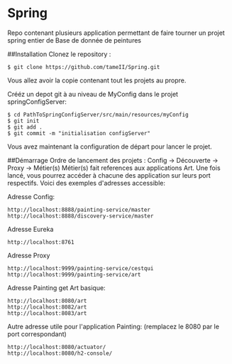 # Spring
Repo contenant plusieurs application permettant de faire tourner un projet spring entier de Base de donnée de peintures

##Installation
Clonez le repository :
```
$ git clone https://github.com/tameII/Spring.git
```
Vous allez avoir la copie contenant tout les projets au propre. 

Crééz un depot git à au niveau de MyConfig dans le projet springConfigServer:
```
$ cd PathToSpringConfigServer/src/main/resources/myConfig
$ git init
$ git add .
$ git commit -m "initialisation configServer"
```

Vous avez maintenant la configuration de départ pour lancer le projet. 

##Démarrage
Ordre de lancement des projets :
Config -> Découverte -> Proxy -> Métier(s)
Métier(s) fait references aux applications Art.
Une fois lancé, vous pourrez accéder à chacune des application sur leurs port respectifs. 
Voici des exemples d'adresses accessible:

Adresse Config:
```
http://localhost:8888/painting-service/master
http://localhost:8888/discovery-service/master
```
Adresse Eureka
```
http://localhost:8761
```

Adresse Proxy
```
http://localhost:9999/painting-service/cestqui
http://localhost:9999/painting-service/art
```
Adresse Painting get Art basique:

```
http://localhost:8080/art
http://localhost:8082/art
http://localhost:8083/art
```
Autre adresse utile pour l'application Painting: (remplacez le 8080 par le port correspondant)
```
http://localhost:8080/actuator/ 
http://localhost:8080/h2-console/
```

